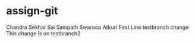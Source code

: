 # assign-git
Chandra Sekhar Sai Sampath Swaroop Atkuri
First Line
testbranch change
This change is on testbranch2
